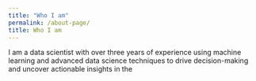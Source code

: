 ```yaml
---
title: "Who I am"
permalink: /about-page/
title: Who I am
---
```


I am a data scientist with over three years of experience using machine learning and advanced data science techniques to drive decision-making and uncover actionable insights in the 
